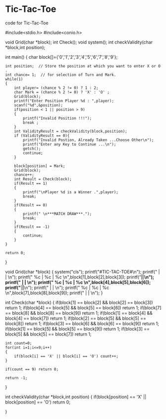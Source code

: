 # Tic-Tac-Toe
code for Tic-Tac-Toe

#include<stdio.h>
#include<conio.h>

void Grid(char *block);
int Check();
void system();
int checkValidity(char *block,int position);

int main()
{
    char block[]={'0','1','2','3','4','5','6','7','8','9'};
    
    int position;  // Store the position at which you want to enter X or O .
    int chance= 1;  // for selection of Turn and Mark.
    while(1)
    {
        int player= (chance % 2 != 0) ? 1 : 2;
        char Mark = (chance % 2 != 0) ? 'X' : 'O' ;
        Grid(block);
        printf("Enter Position Player %d : ",player);
        scanf("%d",&position);
        if(position < 1 || position > 9)
        {
            printf("Invalid Position !!!");
            break ;
        }
        int ValidityResult = checkValidity(block,position);
        if (ValidityResult == 0){
            printf("Invalid Postion, Already Taken ...Choose Other\n");
            printf("Enter any Key to Continue ...\n");
            getch();
            continue;
        }
        
        block[position] = Mark;
        Grid(block);
        chance++;
        int Result = Check(block);
        if(Result == 1)
        {
            printf("\nPlayer %d is a Winner .",player);
            break;
        }
        if(Result == 0)
        {
            printf(" \n***MATCH DRAW***.");
            break;
        }
        if(Result == -1)
        {
            continue;
        }
    }

    return 0;
}

void Grid(char *block)
{
    system("cls");
    printf("#TIC-TAC-TOE#\n");
    printf("    |    |    \n");
    printf(" %c  | %c  | %c \n",block[1],block[2],block[3]);
    printf("____|____|____\n");
    printf("    |    |    \n");
    printf(" %c  | %c  | %c \n",block[4],block[5],block[6]);
    printf("____|____|____\n");
    printf("    |    |    \n");
    printf(" %c  | %c  | %c \n",block[7],block[8],block[9]);
    printf("    |    |    \n");
}

int Check(char *block)
{
    if(block[1] == block[2] && block[2] == block[3]) return 1;
    if(block[4] == block[5] && block[5] == block[6]) return 1;
    if(block[7] == block[8] && block[8] == block[9]) return 1;
    if(block[1] == block[4] && block[4] == block[7]) return 1;
    if(block[2] == block[5] && block[5] == block[8]) return 1;
    if(block[3] == block[6] && block[6] == block[9]) return 1;
    if(block[1] == block[5] && block[5] == block[9]) return 1;
    if(block[3] == block[5] && block[5] == block[7]) return 1;

    int count=0;
    for(int i=1;i<=9;i++)
    {
        if(block[i] == 'X' || block[i] == 'O') count++;
    }

    if(count == 9) return 0;

    return -1;
    
}

int checkValidity(char *block,int position)
{
    if(block[position] == 'X' || block[position] == 'O') return 0;
   
}
